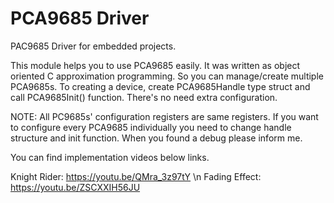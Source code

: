 # PCA9685 Driver
 PAC9685 Driver for embedded projects.
 
 This module helps you to use PCA9685 easily. It was written as object oriented C approximation programming. 
 So you can manage/create multiple PCA9685s. To creating a device, create PCA9685Handle type struct and call 
 PCA9685Init() function. There's no need extra configuration.
 
 NOTE: All PC9685s' configuration registers are same registers. If you want to configure every PCA9685 
 individually you need to change handle structure and init function. When you found a debug please inform me.
 
 You can find implementation videos below links.

 Knight Rider: https://youtu.be/QMra_3z97tY \n
 Fading Effect: https://youtu.be/ZSCXXIH56JU
